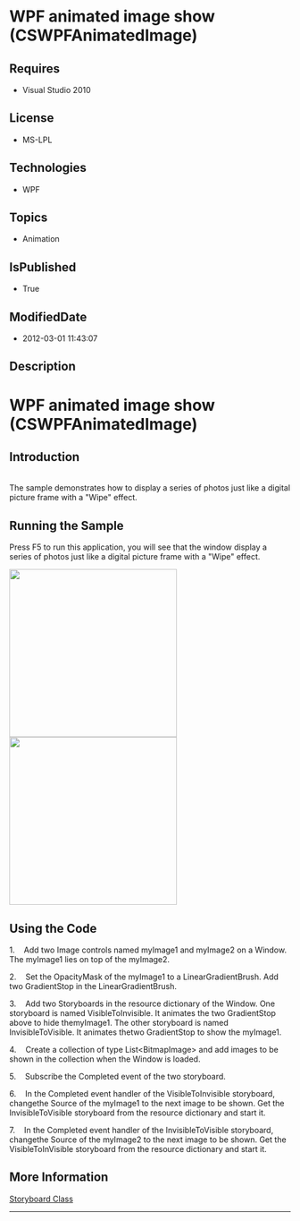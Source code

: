# WPF animated image show (CSWPFAnimatedImage)
## Requires
* Visual Studio 2010
## License
* MS-LPL
## Technologies
* WPF
## Topics
* Animation
## IsPublished
* True
## ModifiedDate
* 2012-03-01 11:43:07
## Description

<h1><span style="">WPF animated image show (<span class="SpellE">CSWPFAnimatedImage</span>)
</span></h1>
<h2>Introduction</h2>
<p class="MsoNormal"><br>
The sample demonstrates how to display a series of photos just like a digital<span style="">
</span>picture frame with a &quot;Wipe&quot; effect.<span style=""> </span></p>
<h2>Running the Sample<span style=""> </span></h2>
<p class="MsoNormal"><span style="">Press F5 to run this application, you will see that the window display
</span>a series of photos just like a digital<span style=""> </span>picture frame with a &quot;Wipe&quot; effect.<span style="">
</span></p>
<p class="MsoNormal"><span style=""><img src="/site/view/file/53228/1/image.png" alt="" width="300" height="300" align="middle">
<span style="">&nbsp;</span> <img src="/site/view/file/53229/1/image.png" alt="" width="300" height="300" align="middle">
</span><span style=""></span></p>
<h2>Using the Code<span style=""> </span></h2>
<p class="MsoListParagraphCxSpFirst" style=""><span style=""><span style="">1.<span style="font:7.0pt &quot;Times New Roman&quot;">&nbsp;&nbsp;&nbsp;&nbsp;&nbsp;&nbsp;
</span></span></span><span style="">Add two Image controls named myImage1 and myImage2 on a Window. The myImage1</span><span style="">
</span><span style="">lies on top of the myImage2. </span></p>
<p class="MsoListParagraphCxSpMiddle" style=""><span style=""><span style="">2.<span style="font:7.0pt &quot;Times New Roman&quot;">&nbsp;&nbsp;&nbsp;&nbsp;&nbsp;&nbsp;
</span></span></span><span style="">Set the OpacityMask of the myImage1 to a LinearGradientBrush. Add two GradientStop in the LinearGradientBrush.
</span></p>
<p class="MsoListParagraphCxSpMiddle" style=""><span style=""><span style="">3.<span style="font:7.0pt &quot;Times New Roman&quot;">&nbsp;&nbsp;&nbsp;&nbsp;&nbsp;&nbsp;
</span></span></span><span style="">Add two Storyboards in the resource dictionary of the Window. One storyboard is named VisibleToInvisible. It animates the two GradientStop above to hide themyImage1. The other storyboard is named InvisibleToVisible. It animates
 thetwo GradientStop to show the myImage1. </span></p>
<p class="MsoListParagraphCxSpMiddle" style=""><span style=""><span style="">4.<span style="font:7.0pt &quot;Times New Roman&quot;">&nbsp;&nbsp;&nbsp;&nbsp;&nbsp;&nbsp;
</span></span></span><span style="">Create a collection of type List&lt;BitmapImage&gt; and add images to be shown in the collection when the Window is loaded.
</span></p>
<p class="MsoListParagraphCxSpMiddle" style=""><span style=""><span style="">5.<span style="font:7.0pt &quot;Times New Roman&quot;">&nbsp;&nbsp;&nbsp;&nbsp;&nbsp;&nbsp;
</span></span></span><span style="">Subscribe the Completed event of the two storyboard.
</span></p>
<p class="MsoListParagraphCxSpMiddle" style=""><span style=""><span style="">6.<span style="font:7.0pt &quot;Times New Roman&quot;">&nbsp;&nbsp;&nbsp;&nbsp;&nbsp;&nbsp;
</span></span></span><span style="">In the Completed event handler of the VisibleToInvisible storyboard, changethe Source of the myImage1 to the next image to be shown. Get the InvisibleToVisible storyboard from the resource dictionary and start it.
</span></p>
<p class="MsoListParagraphCxSpLast" style=""><span style=""><span style="">7.<span style="font:7.0pt &quot;Times New Roman&quot;">&nbsp;&nbsp;&nbsp;&nbsp;&nbsp;&nbsp;
</span></span></span><span style="">In the Completed event handler of the InvisibleToVisible storyboard, changethe Source of the myImage2 to the next image to be shown. Get the</span><span style="">
</span><span style="">VisibleToInVisible storyboard from the resource dictionary and start it.</span><span style="">
</span></p>
<h2>More Information<span style=""> </span></h2>
<p class="MsoNormal"><span style=""><a href="http://msdn.microsoft.com/en-us/library/system.windows.media.animation.storyboard.aspx">Storyboard Class</a>
</span></p>
<hr>
<div><a href="http://go.microsoft.com/?linkid=9759640" style="margin-top:3px"><img alt="" src="http://bit.ly/onecodelogo">
</a></div>
